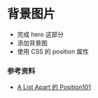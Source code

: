 # 背景图片

- 完成 hero 这部分
- 添加背景图
- 使用 CSS 的 position 属性

### 参考资料

- [A List Apart 的 Position101](http://alistapart.com/article/css-positioning-101)
